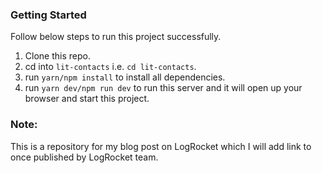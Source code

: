 ### Getting Started

Follow below steps to run this project successfully.

1. Clone this repo.
2. cd into `lit-contacts` i.e. `cd lit-contacts`.
3. run `yarn/npm install` to install all dependencies.
4. run `yarn dev/npm run dev` to run this server and it will open up your browser and start this project.

### Note:
This is a repository for my blog post on LogRocket which I will add link to once published by LogRocket team.
